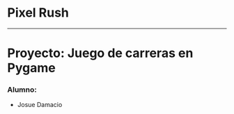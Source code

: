 
# Pixel Rush
--------------------------------------------------------------
# Proyecto: Juego de carreras en Pygame

### Alumno:
* Josue Damacio